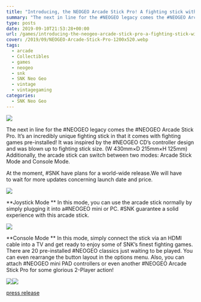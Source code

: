 ```yaml
---
title: "Introducing, the NEOGEO Arcade Stick Pro! A fighting stick with 20 classic SNK fighters pre-installed!"
summary: "The next in line for the #NEOGEO legacy comes the #NEOGEO Arcade Stick Pro. It’s an incredibly unique fighting stick in that it comes with fighting games pre-installed! It was inspired by the #NEOGEO CD’s controller design and was blown up to fighting stick size. (W 430mm×D 215mm×H 125mm) Additionally, the arcade stick can switch between two modes: Arcade Stick Mode and Console Mode."
type: posts
date: 2019-09-10T21:53:28+00:00
url: /games/introducing-the-neogeo-arcade-stick-pro-a-fighting-stick-with-20-classic-snk-fighters-pre-installed/
cover: /2019/09/NEOGEO-Arcade-Stick-Pro-1200x520.webp
tags:
  - arcade
  - Collectibles
  - games
  - neogeo
  - snk
  - SNK Neo Geo
  - vintage
  - vintagegaming
categories:
  - SNK Neo Geo
---
```

![](/2019/09/NEOGEO-Arcade-Stick-Pro.webp)

The next in line for the #NEOGEO legacy comes the #NEOGEO Arcade Stick Pro. It’s an incredibly unique fighting stick in that it comes with fighting games pre-installed! It was inspired by the #NEOGEO CD’s controller design and was blown up to fighting stick size. (W 430mm×D 215mm×H 125mm) Additionally, the arcade stick can switch between two modes: Arcade Stick Mode and Console Mode.



At the moment, #SNK have plans for a world-wide release.We will have to wait for more updates concerning launch date and price.

![](/2019/09/NEOGEO-Arcade-Stick-Pro-2.webp)

**Joystick Mode
** In this mode, you can use the arcade stick normally by simply plugging it into a#NEOGEO mini or PC. #SNK guarantee a solid experience with this arcade stick.

![](/2019/09/NEOGEO-Arcade-Stick-Pro-joystick-mode.webp)


**Console Mode
** In this mode, simply connect the stick via an HDMI cable into a TV and get ready to enjoy some of SNK’s finest fighting games. There are 20 pre-installed #NEOGEO classics just waiting to be played. You can even rearrange the button layout in the options menu. Also, you can attach #NEOGEO mini PAD controllers or even another #NEOGEO Arcade Stick Pro for some glorious 2-Player action!


![](images/snk/images/snk/NEOGEO-Arcade-Stick-Pro-console-mode.webp)![](/2019/09/NEOGEO-Arcade-Stick-Pro-console-mode.webp)

[press release](https://www.snk-corp.co.jp/us/press/2019/091003/)
